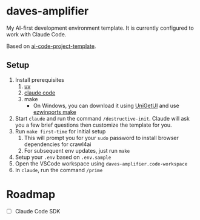 # daves-amplifier

My AI-first development environment template. It is currently configured to work with Claude Code.

Based on [ai-code-project-template](https://github.com/bkrabach/ai-code-project-template/tree/main).


## Setup

1. Install prerequisites 
   1. [uv](https://github.com/astral-sh/uv)
   2. [claude code](https://docs.anthropic.com/en/docs/claude-code/setup)
   3. make
       - On Windows, you can download it using [UniGetUI](https://github.com/marticliment/UnigetUI) and use [ezwinports make](https://github.com/microsoft/winget-pkgs/tree/master/manifests/e/ezwinports/make)
2. Start `claude` and run the command `/destructive-init`. Claude will ask you a few brief questions then customize the template for you.
3. Run `make first-time` for initial setup
   1. This will prompt you for your `sudo` password to install browser dependencies for crawl4ai
   2. For subsequent env updates, just run `make`
4. Setup your `.env` based on `.env.sample`
5. Open the VSCode workspace using `daves-amplifier.code-workspace`
6. In `claude`, run the command `/prime`


# Roadmap

- [ ] Claude Code SDK
